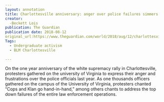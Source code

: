 ```yaml
---
layout: annotation
title: Charlottesville anniversary: anger over police failures simmers at protest
creator:
  -Beckett Lois
publication: The Guardian
publication date: 2018-08-12
original_url:https://www.theguardian.com/world/2018/aug/12/charlottesville-anniversary-protest-anger-police-failures-white-supremacists 
Tags:
  - Undergraduate activism
  - BLM Charlottesville
  
---
```

On the one year anniversary of the white supremacy rally in Charlottesville, protesters gathered on the university of Virginia to express their anger and frustrations over the police officials last year. As one thousands officers gathered on the campus of the University of Virginia, protesters chanted “Cops and Klan go hand-in-hand,” among others chants to address the top down failures of the entire law enforcement operations.
